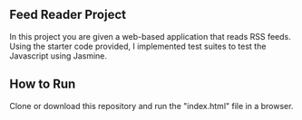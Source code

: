 ## Feed Reader Project

 In this project you are given a web-based application that reads RSS feeds. Using the starter code provided, I implemented test suites to test the Javascript using Jasmine.

## How to Run

Clone or download this repository and run the "index.html" file in a browser.
